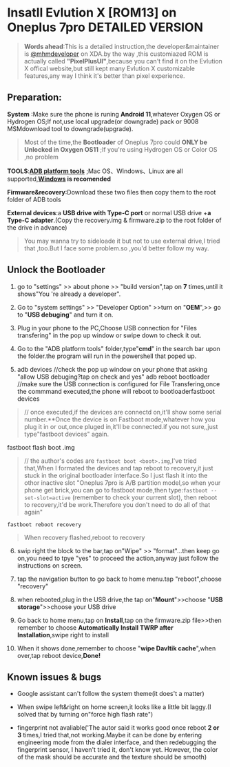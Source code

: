 # Insatll Evlution X [ROM13] on Oneplus 7pro DETAILED VERSION


> **Words ahead**:This is a detailed instruction,the developer&amp;maintainer is [@mhmdeveloper](https://forum.xda-developers.com/m/mhmdeveloper.7512771/) on XDA.by the way ,this customiazed ROM is actually called **"PixelPlusUI"**,because you can't find it on the Evlution X offical website,but still kept many Evlution X customizable features,any way I think it's better than pixel experience.

## Preparation:

**System** :Make sure the phone is runing **Android 11**,whatever Oxygen OS or Hydrogen OS;If not,use local upgrade(or downgrade) pack or 9008 MSMdownload tool to downgrade(upgrade).

> Most of the time,the **Bootloader** of Oneplus 7pro could **ONLY be Unlocked in Oxygen OS11** ;If you're using Hydrogen OS or Color OS ,no problem

**TOOLS**:[**ADB platform tools**](https://developer.android.com/tools/releases/platform-tools) ;Mac OS、Windows、Linux are all supported,**[Windows](https://developer.android.com/tools/releases/platform-tools#:~:text=Download%20SDK%20Platform%2DTools%20for%20Windows) is recomended**

**Firmware&recovery**:Download these two files then copy them to the root folder of ADB tools

**External devices**:a **USB drive with Type-C port** or normal USB drive +**a Type-C adapter**.(Copy the recovery.img & firmware.zip to the root folder of the drive in advance)

> You may wanna try to sideloade it but not to use external drive,I tried that ,too.But I face some problem.so ,you'd better follow my way.

## Unlock the Bootloader

1. go to "settings" >> about phone >> "build version",tap on **7** times,until it shows"You 're already a developer".
  
2. Go to "system settings" >> "Developer Option" >>turn on "**OEM**",>> go to "**USB debuging**" and turn it on.
  
3. Plug in your phone to the PC,Choose USB connection for "Files transfering" in the pop up window or swipe down to check it out.
  
4. Go to the "ADB platform tools" folder,type"**cmd**" in the search bar upon the folder.the program will run in the powershell that poped up.
  
5. adb devices //check the pop up window on your phone that asking "allow USB debuging?tap on check and yes" adb reboot bootloader //make sure the USB connection is configured for File Transfering,once the commmand executed,the phone will reboot to bootloaderfastboot devices
  

> // once executed,if the devices are connectd on,it'll show some serial number.**Once the device is on Fastboot mode,whatever how you plug it in or out,once pluged in,it'll be connected.if you not sure,,just type"fastboot devices" again.

fastboot flash boot <recovery>.img

> // the author's codes are `fastboot boot <boot>.img`,I've tried that,When I formated the devices and tap reboot to recovery,it just stuck in the original bootloader interface.So I just flash it into the othor inactive slot "Oneplus 7pro is A/B partition model,so when your phone get brick,you can go to fastboot mode,then type:`fastboot --set-slot=active` (remember to check your current slot), then reboot to recovery,it'd be work.Therefore you don't need to do all of that again"

    fastboot reboot recovery

> When recovery flashed,reboot to recovery

6. swip right the block to the bar,tap on"Wipe" >> "format"...then keep go on,you need to tpye "yes" to proceed the action,anyway just follow the instructions on screen.
  
7. tap the navigation button to go back to home menu.tap "reboot",choose "recovery"
  
8. when rebooted,plug in the USB drive,the tap on"**Mount**">>choose "**USB storage**">>choose your USB drive
  
9. Go back to home menu,tap on **Install**,tap on the firmware.zip file>>then remember to choose **Automatically Install TWRP after Installation**,swipe right to install
  
10. When it shows done,remember to choose "**wipe Davltik cache**",when over,tap reboot device,**Done!**
  

## Known issues & bugs

* Google assistant can't follow the system theme(it does't a matter)
  
* When swipe left&right on home screen,it looks like a little bit laggy.(I solved that by turning on"force high flash rate")
  
* fingerprint not avaliable('The autor said it works good once reboot **2 or 3** times,I tried that,not working.Maybe it can be done by entering engineering mode from the dialer interface, and then redebugging the fingerprint sensor, I haven't tried it, don't know yet. However, the color of the mask should be accurate and the texture should be smooth)
